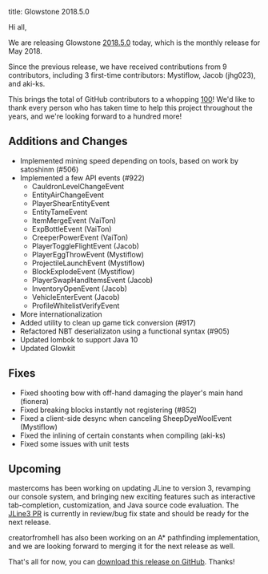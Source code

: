 title: Glowstone 2018.5.0

Hi all,

We are releasing Glowstone [2018.5.0](https://github.com/GlowstoneMC/Glowstone/releases/tag/2018.5.0) today,
which is the monthly release for May 2018.

Since the previous release, we have received contributions from 9 contributors,
including 3 first-time contributors: Mystiflow, Jacob (jhg023), and aki-ks.

This brings the total of GitHub contributors to a whopping [100](https://github.com/GlowstoneMC/Glowstone/graphs/contributors)! We'd like to thank every person who has taken time to
help this project throughout the years, and we're looking forward to a hundred more!

## Additions and Changes

- Implemented mining speed depending on tools, based on work by satoshinm (#506)
- Implemented a few API events (#922)
  - CauldronLevelChangeEvent
  - EntityAirChangeEvent
  - PlayerShearEntityEvent
  - EntityTameEvent
  - ItemMergeEvent (VaiTon)
  - ExpBottleEvent (VaiTon)
  - CreeperPowerEvent (VaiTon)
  - PlayerToggleFlightEvent (Jacob)
  - PlayerEggThrowEvent (Mystiflow)
  - ProjectileLaunchEvent (Mystiflow)
  - BlockExplodeEvent (Mystiflow)
  - PlayerSwapHandItemsEvent (Jacob)
  - InventoryOpenEvent (Jacob)
  - VehicleEnterEvent (Jacob)
  - ProfileWhitelistVerifyEvent
- More internationalization
- Added utility to clean up game tick conversion (#917)
- Refactored NBT deserializaton using a functional syntax (#905)
- Updated lombok to support Java 10
- Updated Glowkit


## Fixes

- Fixed shooting bow with off-hand damaging the player's main hand (fionera)
- Fixed breaking blocks instantly not registering (#852)
- Fixed a client-side desync when canceling SheepDyeWoolEvent (Mystiflow)
- Fixed the inlining of certain constants when compiling (aki-ks)
- Fixed some issues with unit tests

## Upcoming

mastercoms has been working on updating JLine to version 3, revamping our console system, and bringing new exciting features such as interactive tab-completion, customization, and Java source code evaluation. The [JLine3 PR](https://github.com/GlowstoneMC/Glowstone/pull/935) is currently in review/bug fix state and should be ready for the next release.

creatorfromhell has also been working on an A\* pathfinding implementation, and we are looking forward to merging it for the next release as well.

That's all for now, you can [download this release on GitHub](https://github.com/GlowstoneMC/Glowstone/releases/tag/2018.5.0). Thanks!
